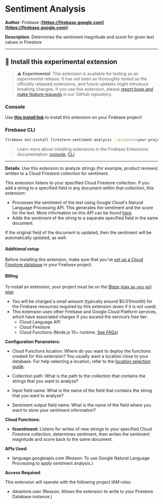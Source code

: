 # Sentiment Analysis

**Author**: Firebase (**[https://firebase.google.com](https://firebase.google.com)**)

**Description**: Determines the sentiment magnitude and score for given text values in Firestore

---

## 🧩 Install this experimental extension

> ⚠️ **Experimental**: This extension is available for testing as an _experimental_ release. It has not been as thoroughly tested as the officially released extensions, and future updates might introduce breaking changes. If you use this extension, please [report bugs and make feature requests](https://github.com/firebase/experimental-extensions/issues/new/choose) in our GitHub repository.

### Console

Use **[this install link](https://console.firebase.google.com/project/_/extensions/install?sourceName=projects/firebasemods/sources/bfeadd9f-3ef3-41f4-9210-fb3d0bb01e02)** to install this extension on your Firebase project!

### Firebase CLI

```bash
firebase ext:install firestore-sentiment-analysis --project=<your-project-id>
```

> Learn more about installing extensions in the Firebase Extensions documentation: [console](https://firebase.google.com/docs/extensions/install-extensions?platform=console), [CLI](https://firebase.google.com/docs/extensions/install-extensions?platform=cli)

---

**Details**: Use this extension to analyze strings (for example, product reviews) written to a Cloud Firestore collection for sentiment.

This extension listens to your specified Cloud Firestore collection. If you add a string to a specified field in any document within that collection, this extension:

- Processes the sentiment of the text using Google Cloud's Natural Language Processing API. This generates the sentiment and the score for the text. More information on this API can be found [here](https://cloud.google.com/natural-language/docs/basics#:~:text=Sentiment%20analysis%20response%20fields,-A%20sample%20analyzeSentiment&text=score%20of%20the%20sentiment%20ranges,%2C%20between%200.0%20and%20%2Binf%20.).
- Adds the sentiment of the string to a separate specified field in the same document.

If the original field of the document is updated, then the sentiment will be automatically updated, as well.

#### Additional setup

Before installing this extension, make sure that you've [set up a Cloud Firestore database](https://firebase.google.com/docs/firestore/quickstart) in your Firebase project.

#### Billing

To install an extension, your project must be on the [Blaze (pay as you go) plan](https://firebase.google.com/pricing)

- You will be charged a small amount (typically around \$0.01/month) for the Firebase resources required by this extension (even if it is not used).
- This extension uses other Firebase and Google Cloud Platform services, which have associated charges if you exceed the service’s free tier:
  - Cloud Language API
  - Cloud Firestore
  - Cloud Functions (Node.js 10+ runtime. [See FAQs](https://firebase.google.com/support/faq#expandable-24))

**Configuration Parameters:**

- Cloud Functions location: Where do you want to deploy the functions created for this extension? You usually want a location close to your database. For help selecting a location, refer to the [location selection guide](https://firebase.google.com/docs/functions/locations).

- Collection path: What is the path to the collection that contains the strings that you want to analyze?

* Input field name: What is the name of the field that contains the string that you want to analyze?

- Sentiment output field name: What is the name of the field where you want to store your sentiment information?

**Cloud Functions:**

- **fssentiment:** Listens for writes of new strings to your specified Cloud Firestore collection, determines sentiment, then writes the sentiment magnitude and score back to the same document.

**APIs Used**:

- language.googleapis.com (Reason: To use Google Natural Language Processing to apply sentiment analysis.)

**Access Required**:

This extension will operate with the following project IAM roles:

- datastore.user (Reason: Allows the extension to write to your Firestore Database instance.)

